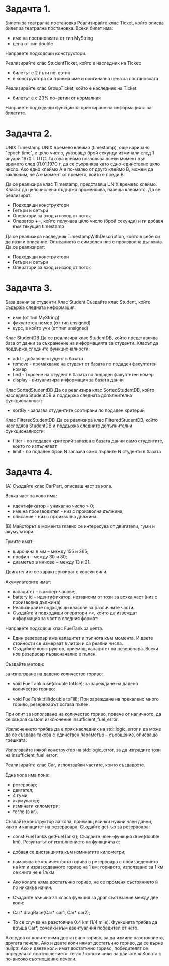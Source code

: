 # Задачта 1.
Билети за театрална постановка
Реализирайте клас Ticket, който описва билет за театрална постановка. Всеки билет има:

* име на постановката от тип MyString
* цена от тип double
  
Направете подходящи конструктори.

Реализирайте клас StudentTicket, който е наследник на Ticket:

* билетът е 2 пъти по-евтин
* в конструктора си приема име и оригинална цена за постановката

Реализирайте клас GroupTicket, който е наследник на Ticket:

* билетът е с 20% по-евтин от нормалния
  
Направете подходящи функции за принтиране на информацията за билетите.

# Задачта 2.
UNIX Timestamp
UNIX времево клеймо (timestamp), още наричано "epoch time", е цяло число, указващо брой секунди изминали след 1 януари 1970 г. UTC. Такова клеймо позволява всеки момент във времето след 01.01.1970 г. да се съхранява като едно-единствено цяло число. Ако едно клеймо A е по-малко от друго клеймо B, можем да заключим, че A е момент от времето, който е преди B.

Да се реализира клас Timestamp, представящ UNIX времево клеймо. Класът да целочислена съдържа променлива, пазеща клеймото. Да се реализират:

* Подходящи конструктори
* Гетъри и сетъри
* Оператори за вход и изход от поток
* Оператор +=, който получава цяло число (брой секунди) и ги добавя към текущия timestamp

Да се реализира наследник TimestampWithDescription, който в себе си да пази и описание. Описанието е символен низ с произволна дължина. Да се реализират:

* Подходящи конструктори
* Гетъри и сетъри
* Оператори за вход и изход от поток

# Задачта 3.
База данни за студенти
Клас Student
Създайте клас Student, който съдържа следната информация:

* име (от тип MyString)
* факултетен номер (от тип unsigned)
* курс, в който учи (от тип unsigned)

Клас StudentDB
Да се реализира клас StudentDB, който представлява база от данни за съхранение на информацията за студенти. Класът да поддържа следните функционалности:

* add - добавяне студент в базата
* remove - премахване на студент от базата по подаден факултетен номер
* find - търсене на студент в базата по подаден факултетен номер
* display - визуализира информация за базата данни

Клас SortedStudentDB
Да се реализира клас SortedStudentDB, който наследява StudentDB и поддържа следната допълнителна функционалност:

* sortBy - запазва студентите сортирани по подаден критерий

Клас FilteredStudentDB
Да се реализира клас FilteredStudentDB, който наследява StudentDB и поддържа следните допълнителни функционалности:

* filter - по подаден критерий запазва в базата данни само студентите, които го изпълняват
* limit - по подаден брой N запазва само първите N студенти в базата

# Задачта 4.
(A) Създайте клас CarPart, описващ част за кола.

Всяка част за кола има:

* идентификатор - уникално число > 0;
* име на производител - низ с произволна дължина;
* описание - низ с произволна дължина.

(B) Майсторът в момента главно се интересува от двигатели, гуми и акумулатори.

Гумите имат:

* широчина в мм – между 155 и 365;
* профил – между 30 и 80;
* диаметър в инчове – между 13 и 21.

Двигателите се характеризират с конски сили.

Акумулаторите имат:

* капацитет – в ампер-часове;
* battery id – идентификатор, независим от този за всяка част (низ с произволна дължина)
* Реализирайте подходящи класове за различните части.
* Създайте и подходящи оператори <<, които да извеждат информация за част в следния формат:

Направете подходящ клас FuelTank за целта.

* Един резервоар има капацитет и пълнота към момента. И двете стойности се измерват в литри и са реални числа.
* Създайкте конструктор, приемащ капацитет на резервоара. Всеки нов резервоар първоначално е пълен.

Създайте методи:

за използване на дадено количество гориво:

* void FuelTank::use(double toUse);
за зареждане на дадено количество гориво:

* void FuelTank::fill(double toFill);
При зареждане на прекалено много гориво, резервоарът остава пълен.

При опит за използване на количество гориво, повече от наличното, да се хвърля custom изключение insufficient_fuel_error.

Изключението трябва да е пряк наследник на std::logic_error и да може да се създава такова с единствен параметър – съобщение, описващо грешката.

Използвайте някой конструктор на std::logic_error, за да изградите този на insufficient_fuel_error.

Реализирайте клас Car, използвайки частите, които създадохте.

Една кола има поне:

* резервоар;
* двигател;
* 4 гуми;
* акумулатор;
* изминати километри;
* тегло (в кг).

Създайте конструктор за кола, приемащ всички нужни член данни, както и капацитет на резервоара.
Създайте get-ър за резервоара:

* const FuelTank& getFuelTank();
Създайте член-функция drive(double km). Резултатът от изпълнението на функцията е:

* добавя се дистанцията към изминатите километри;
* намалява се количеството гориво в резервоара с произведението на km и изразходваното гориво на 1 км; горивото, използвано за 1 км се счита че е 1л/км
* Ако колата няма достатъчно гориво, не се променя състоянието ѝ по никакъв начин.
* Създайте външна за класа функция за драг състезание между две коли:
* Car* dragRace(Car* car1, Car* car2);
* To се случва на разстояние 0.4 km (1/4 mile). Функцията трябва да връща Car*, сочейки към евентуалния победител от него.

Ако една от колите няма достатъчно гориво, за да измине разстоянието, другата печели. Ако и двете коли нямат достатъчно гориво, да се върне nullptr. Ако и двете коли имат достатъчно гориво, победителят се определя от съотношението: тегло / конски сили на двигателя Колата с по-високо съотношение печели.
